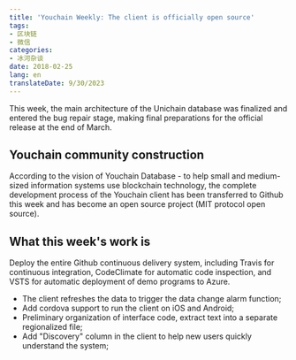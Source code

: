 ```yaml
---
title: 'Youchain Weekly: The client is officially open source'
tags:
- 区块链
- 微信
categories:
- 冰河杂谈
date: 2018-02-25
lang: en
translateDate: 9/30/2023
---
```


This week, the main architecture of the Unichain database was finalized and entered the bug repair stage, making final preparations for the official release at the end of March.
 
## Youchain community construction
 
According to the vision of Youchain Database - to help small and medium-sized information systems use blockchain technology, the complete development process of the Youchain client has been transferred to Github this week and has become an open source project (MIT protocol open source).
 
## What this week's work is
 
Deploy the entire Github continuous delivery system, including Travis for continuous integration, CodeClimate for automatic code inspection, and VSTS for automatic deployment of demo programs to Azure.
* The client refreshes the data to trigger the data change alarm function;
* Add cordova support to run the client on iOS and Android;
* Preliminary organization of interface code, extract text into a separate regionalized file;
* Add "Discovery" column in the client to help new users quickly understand the system;
